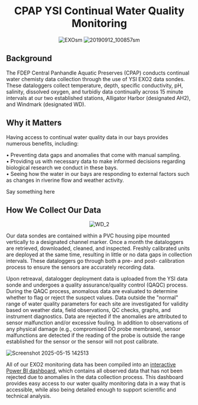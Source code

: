 <div align="center">

# CPAP YSI Continual Water Quality Monitoring
![EXOsm](https://github.com/user-attachments/assets/1412aa56-ebc0-40a7-b73a-b8b9f9123fcd)  ![20190912_100857sm](https://github.com/user-attachments/assets/0cb7876f-5b04-4163-8799-e4edcc034e2e)

</div>

## Background
The FDEP Central Panhandle Aquatic Preserves (CPAP) conducts continual water chemisty data collection through the use of YSI EXO2 data sondes. These dataloggers collect temperature, depth, specific conductivity, pH, salinity, dissolved oxygen, and turbidiy data continually across 15 minute intervals at our two established stations, Alligator Harbor (designated AH2), and Windmark (designated WD).

## Why it Matters
Having access to continual water quality data in our bays provides numerous benefits, including:

• Preventing data gaps and anomalies that come with manual sampling. <br />
• Providing us with necessary data to make informed decisions regarding biological research we conduct in these bays. <br />
• Seeing how the water in our bays are responding to external factors such as changes in riverine flow and weather activity. <br />

Say something here 

## How We Collect Our Data
<div align="center">
  
![WD_2](https://github.com/user-attachments/assets/8da0ad73-8d8b-44ac-a374-879c7a8b0366)

</div>

Our data sondes are contained within a PVC housing pipe mounted vertically to a designated channel marker. Once a month the dataloggers are retrieved, downloaded, cleaned, and inspected. Freshly calibrated units are deployed at the same time, resulting in little or no data gaps in collection intervals. These dataloggers go through both a pre- and post- calibration process to ensure the sensors are accurately recording data. 

Upon retreaval, datalogger deployment data is uploaded from the YSI data sonde and undergoes a quality assurance/quality control (QAQC) process. During the QAQC process, anomalous data are evaluated to determine whether to flag or reject the suspect values. Data outside the "normal" range of water quality parameters for each site are investigated for validity based on weather data, field observations, QC checks, graphs, and instrument diagnostics. Data are rejected if the anomalies are attributed to sensor malfunction and/or excessive fouling. In addition to observations of any physical damage (e.g., compromised DO probe membrane), sensor malfunctions are detected if the reading of the probe is outside the range established for the sensor or the sensor will not post calibrate.

![Screenshot 2025-05-15 142513](https://github.com/user-attachments/assets/5fca3972-e1d4-413a-855c-37eb14de9bfd)

All of our EXO2 monitoring data has been compiled into an [interactive Power BI dashboard](https://app.powerbi.com/view?r=eyJrIjoiZGUzNTIyZGMtNjhjMy00NWVmLWJmMGItMmQ3ZWZjZTkxMjY5IiwidCI6ImI2MjAxOTYwLTQ1YmEtNGI3OC1iMDgwLWYxYzQzM2ZmNmUzNiIsImMiOjZ9), which contains all observed data that has not been rejected due to anomalies in the data collection process. This dashboard provides easy access to our water quality monitoring data in a way that is accessible, while also being detailed enough to support scientific and technical analysis.
